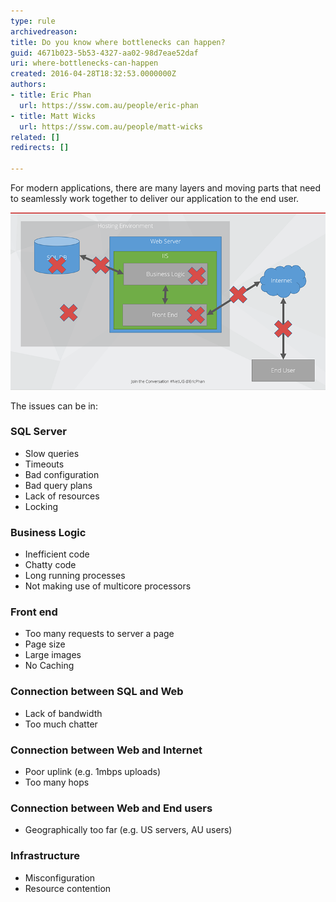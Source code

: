 ```yaml
---
type: rule
archivedreason: 
title: Do you know where bottlenecks can happen?
guid: 4671b023-5b53-4327-aa02-98d7eae52daf
uri: where-bottlenecks-can-happen
created: 2016-04-28T18:32:53.0000000Z
authors:
- title: Eric Phan
  url: https://ssw.com.au/people/eric-phan
- title: Matt Wicks
  url: https://ssw.com.au/people/matt-wicks
related: []
redirects: []

---
```


For modern applications, there are many layers and moving parts that need to seamlessly work together to deliver our application to the end user.

<!--endintro-->

![Figure: Bottlenecks can happen anywhere! Call out diagrammatically where you think the bottlenecks are happenning](bottleneck.png)  

The issues can be in:

### SQL Server

* Slow queries
* Timeouts
* Bad configuration
* Bad query plans
* Lack of resources
* Locking


### Business Logic

* Inefficient code
* Chatty code
* Long running processes
* Not making use of multicore processors


### Front end

* Too many requests to server a page
* Page size
* Large images
* No Caching


### Connection between SQL and Web

* Lack of bandwidth
* Too much chatter


### Connection between Web and Internet

* Poor uplink (e.g. 1mbps uploads)
* Too many hops


### Connection between Web and End users

* Geographically too far (e.g. US servers, AU users)


### Infrastructure

* Misconfiguration
* Resource contention
